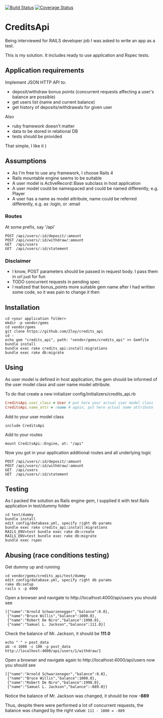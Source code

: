 [![Build Status](https://travis-ci.org/Zloy/credits_api.svg)](https://travis-ci.org/Zloy/credits_api)
[![Coverage Status](https://coveralls.io/repos/Zloy/credits_api/badge.png)](https://coveralls.io/r/Zloy/credits_api)

# CreditsApi

Being interviewed for RAILS  developer job I was asked to write an app as a test.

This is my solution. It includes ready to use application and Rspec tests.


## Application requirements

Implement JSON HTTP API to:

* deposit/withdraw bonus points (concurrent requests affecting a user's balance are possible)
* get users list (name and current balance)
* get history of deposits/withdrawals for given user

Also
* ruby framework doesn't matter
* data to be stored in relational DB
* tests should be provided

That simple, I like it )

## Assumptions

* As I'm free to use any framework, I choose Rails 4
* Rails mountable engine seems to be suitable
* A user model is ActiveRecord::Base subclass in host application
* A user model could be namespaced and could be named differently, e.g. Player
* A user has a name as model attribute, name could be referred differently, e.g. as :login, or :email 

### Routes

At some prefix, say '/api'

```
POST /api/users/:id/deposit/:amount
POST /api/users/:id/withdraw/:amount
GET  /api/users
GET  /api/users/:id/statement
```

### Disclaimer

* I know, POST parameters should be passed in request body. I pass them in url just for fun
* TODO concurrent requests in pending spec
* I realized that bonus_points more suitable gem name after I had written some code, so it was pain to change it then


## Installation

```
cd <your application folder>
mkdir -p vendor/gems
cd vendor/gems
git clone https://github.com/Zloy/credits_api
cd -
echo gem "credits_api", path: "vendor/gems/credits_api" >> Gemfile
bundle install
bundle exec rake credits_api:install:migrations
bundle exec rake db:migrate
```

## Using

As user model is defined in host application, the gem should be informed of the user model class and user name model attribute.

To do that create a new initializer config/initializers/credits_api.rb 

```ruby
CreditsApi.user_class = User # put here your actual user model class
CreditsApi.name_attr = :name # again, put here actual name attribute
```

Add to your user model class

```include CreditsApi```

Add to your routes

```mount CreditsApi::Engine, at: "/api"```

Now you got in your application additional routes and all underlying logic
  
```
POST /api/users/:id/deposit/:amount
POST /api/users/:id/withdraw/:amount
GET  /api/users
GET  /api/users/:id/statement
```

## Testing

As I packed the solution as Rails engine gem, I supplied it with test Rails application in test/dummy folder

```
cd test/dummy
bundle install
edit config/database.yml, specify right db params
bundle exec rake credits_api:install:migrations
RAILS_ENV=test bundle exec rake db:create
RAILS_ENV=test bundle exec rake db:migrate
bundle exec rspec
```

## Abusing (race conditions testing)

Get dummy up and running

```
cd vendor/gems/credits_api/test/dummy
edit config/database.yml, specify right db params
rake db:setup
rails s -p 4000
```
  
Open a browser and navigate to http://localhost:4000/api/users
you should see 

```
[{"name":"Arnold Schwarzenegger","balance":0.0},
 {"name":"Bruce Willis","balance":1000.0},
 {"name":"Robert De Niro","balance":1998.0},
 {"name":"Samuel L. Jackson","balance":111.0}]
```

Check the balance of Mr. Jackson, it should be <b>111.0</b>

```
echo " " > post_data
ab -n 1000 -c 100 -p post_data http://localhost:4000/api/users/1/withdraw/1
```

Open a browser and navigate again to http://localhost:4000/api/users
now you should see 
  
```
[{"name":"Arnold Schwarzeneger","balance":0.0},
 {"name":"Bruce Willis","balance":1000.0},
 {"name":"Robert De Niro","balance":1998.0},
 {"name":"Samuel L. Jackson","balance":-889.0}]
```
  
Notice the balance of Mr. Jackson was changed, it should be now <b>-889</b>

Thus, despite there were performed a lot of concurrent requests, the balance was changed by the right value: ```111 - 1000 = -889```
